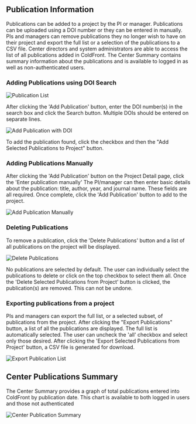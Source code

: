 ## Publication Information

Publications can be added to a project by the PI or manager.  Publications can be uploaded using a DOI number or they can be entered in manually.  PIs and managers can remove publications they no longer wish to have on their project and export the full list or a selection of the publications to a CSV file.  Center directors and system administrators are able to access the list of all publications added in ColdFront.  The Center Summary contains summary information about the publications and is available to logged in as well as non-authenticated users.

### Adding Publications using DOI Search

![Publication List](../../images/publist.PNG)  

After clicking the 'Add Publication' button, enter the DOI number(s) in the search box and click the Search button.  Multiple DOIs should be entered on separate lines.

![Add Publication with DOI](../../images/doisearch.PNG)  

To add the publication found, click the checkbox and then the "Add Selected Publications to Project" button.

### Adding Publications Manually

After clicking the 'Add Publication' button on the Project Detail page, click the 'Enter publication manually'  The PI/manager can then enter basic details about the publication: title, author, year, and journal name.  These fields are all required.  Once complete, click the 'Add Publication' button to add to the project.

![Add Publication Manually](../../images/manualpub.PNG)  


### Deleting Publications

To remove a publication, click the 'Delete Publications' button and a list of all publications on the project will be displayed.

![Delete Publications](../../images/delpubs.PNG)  

No publications are selected by default.  The user can individually select the publications to delete or click on the top checkbox to select them all.  Once the 'Delete Selected Publications from Project' button is clicked, the publication(s) are removed.  This can not be undone.


### Exporting publications from a project

PIs and managers can export the full list, or a selected subset, of publications from the project.  After clicking the "Export Publications" button, a list of all the publications are displayed.  The full list is automatically selected.  The user can uncheck the 'all' checkbox and select only those desired.  After clicking the 'Export Selected Publications from Project' button, a CSV file is generated for download.

![Export Publication List](../../images/exportpubs.PNG)  


## Center Publications Summary  

The Center Summary provides a graph of total publications entered into ColdFront by publication date.  This chart is available to both logged in users and those not authenticated

![Center Publication Summary](../../images/centersummarypubs.PNG)


